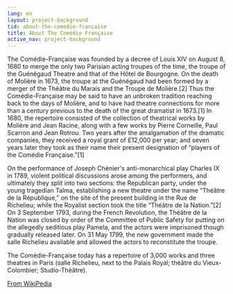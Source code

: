```yaml
---
lang: en
layout: project-background
tid: about-the-comedie-francaise
title: About The Comédie Française
active_nav: project-background
---
```


The Comédie-Française was founded by a decree of Louis XIV on August 8, 1680 to merge the only two Parisian acting troupes of the time, the troupe of the Guénégaud Theatre and that of the Hôtel de Bourgogne. On the death of Molière in 1673, the troupe at the Guénégaud had been formed by a merger of the Théâtre du Marais and the Troupe de Molière.[2] Thus the Comédie-Française may be said to have an unbroken tradition reaching back to the days of Molière, and to have had theatre connections for more than a century previous to the death of the great dramatist in 1673.[1] In 1680, the repertoire consisted of the collection of theatrical works by Molière and Jean Racine, along with a few works by Pierre Corneille, Paul Scarron and Jean Rotrou. Two years after the amalgamation of the dramatic companies, they received a royal grant of £12,000 per year; and seven years later they took as their name their present designation of “players of the Comédie Française.”[1]

On the performance of Joseph Chénier's anti-monarchical play Charles IX in 1789, violent political discussions arose among the performers, and ultimately they split into two sections: the Republican party, under the young tragedian Talma, establishing a new theatre under the name “Théâtre de la République,” on the site of the present building in the Rue de Richelieu; while the Royalist section took the title “Théâtre de la Nation.”[2] On 3 September 1793, during the French Revolution, the Théâtre de la Nation was closed by order of the Committee of Public Safety for putting on the allegedly seditious play Pamela, and the actors were imprisoned though gradually released later. On 31 May 1799, the new government made the salle Richelieu available and allowed the actors to reconstitute the troupe.

The Comédie-Française today has a repertoire of 3,000 works and three theatres in Paris (salle Richelieu, next to the Palais Royal; théâtre du Vieux-Colombier; Studio-Théâtre).

[From WikiPedia](http://en.wikipedia.org/wiki/Com%C3%A9die-Fran%C3%A7aise)
